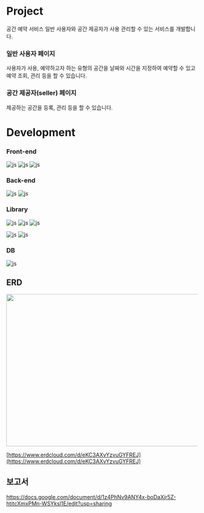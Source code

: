 # Project
공간 예약 서비스
일반 사용자와 공간 제공자가 사용 관리할 수 있는 서비스를 개발합니다.



###  일반 사용자 페이지
사용자가 사용, 예약하고자 하는 유형의 공간을 날짜와 시간을 지정하여 예약할 수 있고 예약 조회, 관리 등을 할 수 있습니다.



###  공간 제공자(seller) 페이지
제공하는 공간을 등록, 관리 등을 할 수 있습니다.



# Development

### Front-end

![js](https://img.shields.io/badge/HTML5-E34F26?style=for-the-badge&logo=HTML5&logoColor=white)
![js](https://img.shields.io/badge/CSS3-1572B6?style=for-the-badge&logo=CSS3&logoColor=white)
![js](https://img.shields.io/badge/JavaScript-F7DF1E?style=for-the-badge&logo=JavaScript&logoColor=white)

### Back-end
![js](https://img.shields.io/badge/SpringBoot-6DB33F?style=for-the-badge&logo=SpringBoot&logoColor=white)
![js](https://img.shields.io/badge/java-007396?style=for-the-badge&logo=OpenJDK&logoColor=white")

### Library
![js](https://img.shields.io/badge/Thymeleaf-005F0F?style=for-the-badge&logo=Thymeleaf&logoColor=white)
![js](https://img.shields.io/badge/jQuery-0769AD?style=for-the-badge&logo=jQuery&logoColor=white)
![js](https://img.shields.io/badge/BootStrap-7952B3?style=for-the-badge&logo=BootStrap&logoColor=white)

![js](https://img.shields.io/badge/Mybatis-000000?style=for-the-badge&logo=Mybatis&logoColor=white)
![js](https://img.shields.io/badge/SpringSecurity-6DB33F?style=for-the-badge&logo=SpringSecurity&logoColor=white)

### DB
![js](https://img.shields.io/badge/MySQL-4479A1?style=for-the-badge&logo=MySQL&logoColor=white)

## ERD
<img src="https://github.com/user-attachments/assets/406d791a-c3a0-4ee1-b6ba-afe4bd0f77c9" width="700" height="400" /> 

[https://www.erdcloud.com/d/eKC3AXvYzvuGYFREJ](https://www.erdcloud.com/d/eKC3AXvYzvuGYFREJ)

## 보고서
https://docs.google.com/document/d/1z4PhNv9ANY4x-boDaXjr5Z-htitcXmxPMn-WSYksl1E/edit?usp=sharing
